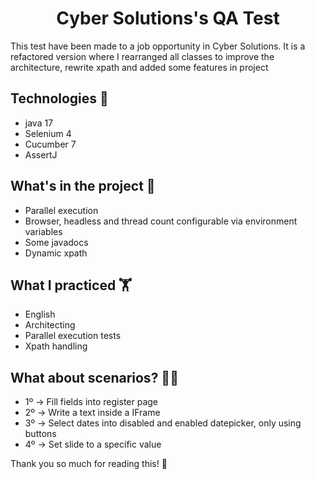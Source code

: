 <h1 align="center">Cyber Solutions's QA Test</h1>

This test have been made to a job opportunity in Cyber Solutions.
It is a refactored version where I rearranged all classes to improve the architecture, rewrite xpath and added some features in project

## Technologies 🤖

- java 17
- Selenium 4
- Cucumber 7
- AssertJ

## What's in the project 🤔

- Parallel execution
- Browser, headless and thread count configurable via environment variables
- Some javadocs
- Dynamic xpath

## What I practiced 🏋️

- English
- Architecting
- Parallel execution tests
- Xpath handling

## What about scenarios? 🥒📝

- 1º -> Fill fields into register page
- 2º -> Write a text inside a IFrame
- 3º -> Select dates into disabled and enabled datepicker, only using buttons
- 4º -> Set slide to a specific value

Thank you so much for reading this! 🙏
